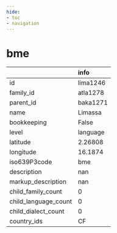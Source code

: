 ```yaml
---
hide:
- toc
- navigation
---
```

# bme
|                      | info     |
|:---------------------|:---------|
| id                   | lima1246 |
| family_id            | atla1278 |
| parent_id            | baka1271 |
| name                 | Limassa  |
| bookkeeping          | False    |
| level                | language |
| latitude             | 2.26808  |
| longitude            | 16.1874  |
| iso639P3code         | bme      |
| description          | nan      |
| markup_description   | nan      |
| child_family_count   | 0        |
| child_language_count | 0        |
| child_dialect_count  | 0        |
| country_ids          | CF       |